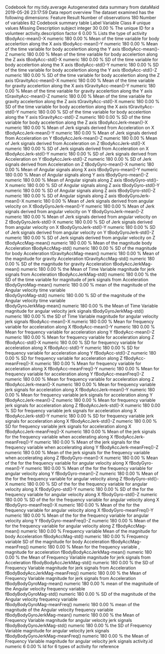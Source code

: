 Codebook for my.tidy.average
Autogenerated data summary from dataMaid
2019-05-26 23:17:59
Data report overview
The dataset examined has the following dimensions:
Feature	Result
Number of observations	180
Number of variables	82
Codebook summary table
Label	Variable	Class	# unique values	Missing	Description
	subject	integer	30	0.00 %	The unique ID for a volunteer
	activity.description	factor	6	0.00 %	Lists the type of activity
	tBodyAcc-mean()-X	numeric	180	0.00 %	Mean of the time variable for body accelertion along the X axis 
	tBodyAcc-mean()-Y	numeric	180	0.00 %	Mean of the time variable for body accelertion along the Y axis 
	tBodyAcc-mean()-Z	numeric	180	0.00 %	Mean of the time variable for body accelertion along the Z axis 
	tBodyAcc-std()-X	numeric	180	0.00 %	SD of the time variable for body accelertion along the X axis 
	tBodyAcc-std()-Y	numeric	180	0.00 %	SD of the time variable for body accelertion along the Y axis 
	tBodyAcc-std()-Z	numeric	180	0.00 %	SD of the time variable for body accelertion along the Z axis 
	tGravityAcc-mean()-X	numeric	180	0.00 %	Mean of the time variable for gravity accelertion along the X axis 
	tGravityAcc-mean()-Y	numeric	180	0.00 %	Mean of the time variable for gravity accelertion along the Y axis 
	tGravityAcc-mean()-Z	numeric	180	0.00 %	Mean of the time variable for gravity accelertion along the Z axis 
	tGravityAcc-std()-X	numeric	180	0.00 %	SD of the time variable for body accelertion along the X axis 
	tGravityAcc-std()-Y	numeric	180	0.00 %	SD of the time variable for body accelertion along the Y axis 
	tGravityAcc-std()-Z	numeric	180	0.00 %	SD of the time variable for body accelertion along the Z axis 
	tBodyAccJerk-mean()-X	numeric	180	0.00 %	Mean of Jerk signals derived from Acceleration on X
	tBodyAccJerk-mean()-Y	numeric	180	0.00 %	Mean of Jerk signals derived from Acceleration on Y
	tBodyAccJerk-mean()-Z	numeric	180	0.00 %	Mean of Jerk signals derived from Acceleration on Z
	tBodyAccJerk-std()-X	numeric	180	0.00 %	SD of Jerk signals derived from Acceleration on X
	tBodyAccJerk-std()-Y	numeric	180	0.00 %	SD of Jerk signals derived from Acceleration on Y
	tBodyAccJerk-std()-Z	numeric	180	0.00 %	SD of Jerk signals derived from Acceleration on Z
	tBodyGyro-mean()-X	numeric	180	0.00 %	Mean of Angular signals along X axis 
	tBodyGyro-mean()-Y	numeric	180	0.00 %	Mean of Angular signals along Y axis 
	tBodyGyro-mean()-Z	numeric	180	0.00 %	Mean of Angular signals along Z axis 
	tBodyGyro-std()-X	numeric	180	0.00 %	SD of Angular signals along Z axis 
	tBodyGyro-std()-Y	numeric	180	0.00 %	SD of Angular signals along Z axis 
	tBodyGyro-std()-Z	numeric	180	0.00 %	SD of Angular signals along Z axis 
	tBodyGyroJerk-mean()-X	numeric	180	0.00 %	Mean of Jerk signals derived from angular velocity on X
	tBodyGyroJerk-mean()-Y	numeric	180	0.00 %	Mean of Jerk signals derived from angular velocity on Y
	tBodyGyroJerk-mean()-Z	numeric	180	0.00 %	Mean of Jerk signals derived from angular velocity on Z
	tBodyGyroJerk-std()-X	numeric	180	0.00 %	SD of Jerk signals derived from angular velocity on X
	tBodyGyroJerk-std()-Y	numeric	180	0.00 %	SD of Jerk signals derived from angular velocity on Y
	tBodyGyroJerk-std()-Z	numeric	180	0.00 %	SD of Jerk signals derived from angular velocity on Z
	tBodyAccMag-mean()	numeric	180	0.00 %	Mean of the magnitude body Acceleration
	tBodyAccMag-std()	numeric	180	0.00 %	SD of the magnitude for body Acceleration
	tGravityAccMag-mean()	numeric	180	0.00 %	Mean of the magnitude for gravity Acceleration 
	tGravityAccMag-std()	numeric	180	0.00 %	SD of the magnitude for gravity Acceleration
	tBodyAccJerkMag-mean()	numeric	180	0.00 %	the Mean of Time Variable magnitude for jerk signals from Acceleration
	tBodyAccJerkMag-std()	numeric	180	0.00 %	the SD of the time variable for magnitude of jerk signals from Acceleration
	tBodyGyroMag-mean()	numeric	180	0.00 %	mean of the magnitude of the  Angular velocity time variable  
	tBodyGyroMag-std()	numeric	180	0.00 %	SD of the magnitude of the  Angular velocity time variable  
	tBodyGyroJerkMag-mean()	numeric	180	0.00 %	the Mean of Time Variable magnitude for angular velocity jerk signals
	tBodyGyroJerkMag-std()	numeric	180	0.00 %	the SD of Time Variable magnitude for angular velocity jerk signals
	fBodyAcc-mean()-X	numeric	180	0.00 %	Mean for frequency variable for acceleration along X
	fBodyAcc-mean()-Y	numeric	180	0.00 %	Mean for frequency variable for acceleration along Y
	fBodyAcc-mean()-Z	numeric	180	0.00 %	Mean for frequency variable for acceleration along Z
	fBodyAcc-std()-X	numeric	180	0.00 %	SD for frequency variable for acceleration along X
	fBodyAcc-std()-Y	numeric	180	0.00 %	SD for frequency variable for acceleration along Y
	fBodyAcc-std()-Z	numeric	180	0.00 %	SD for frequency variable for acceleration along Z
	fBodyAcc-meanFreq()-X	numeric	180	0.00 %	Mean for frequency variable for acceleration along X
	fBodyAcc-meanFreq()-Y	numeric	180	0.00 %	Mean for frequency variable for acceleration along Y
	fBodyAcc-meanFreq()-Z	numeric	180	0.00 %	Mean for frequency variable for acceleration along Z
	fBodyAccJerk-mean()-X	numeric	180	0.00 %	Mean for frequency variable jerk signals for acceleration along X 
	fBodyAccJerk-mean()-Y	numeric	180	0.00 %	Mean for frequency variable jerk signals for acceleration along Y
	fBodyAccJerk-mean()-Z	numeric	180	0.00 %	Mean for frequency variable jerk signals for acceleration along Z
	fBodyAccJerk-std()-X	numeric	180	0.00 %	SD for frequency variable jerk signals for acceleration along X 
	fBodyAccJerk-std()-Y	numeric	180	0.00 %	SD for frequency variable jerk signals for acceleration along X 
	fBodyAccJerk-std()-Z	numeric	180	0.00 %	SD for frequency variable jerk signals for acceleration along X 
	fBodyAccJerk-meanFreq()-X	numeric	180	0.00 %	Mean of the jerk signals for the frequency variable when accelerating along X
	fBodyAccJerk-meanFreq()-Y	numeric	180	0.00 %	Mean of the jerk signals for the frequency variable when accelerating along Y
	fBodyAccJerk-meanFreq()-Z	numeric	180	0.00 %	Mean of the jerk signals for the frequency variable when accelerating along Z
	fBodyGyro-mean()-X	numeric	180	0.00 %	Mean of the for the frequency variable for angular velocity along X
	fBodyGyro-mean()-Y	numeric	180	0.00 %	Mean of the for the frequency variable for angular velocity along Y
	fBodyGyro-mean()-Z	numeric	180	0.00 %	Mean of the for the frequency variable for angular velocity along Z
	fBodyGyro-std()-X	numeric	180	0.00 %	SD of the for the frequency variable for angular velocity along X
	fBodyGyro-std()-Y	numeric	180	0.00 %	SD of the for the frequency variable for angular velocity along X
	fBodyGyro-std()-Z	numeric	180	0.00 %	SD of the for the frequency variable for angular velocity along X
	fBodyGyro-meanFreq()-X	numeric	180	0.00 %	Mean of the for the frequency variable for angular velocity along X
	fBodyGyro-meanFreq()-Y	numeric	180	0.00 %	Mean of the for the frequency variable for angular velocity along Y
	fBodyGyro-meanFreq()-Z	numeric	180	0.00 %	Mean of the for the frequency variable for angular velocity along Z
	fBodyAccMag-mean()	numeric	180	0.00 %	Frequency variable Mean of the magnitude for body Acceleration
	fBodyAccMag-std()	numeric	180	0.00 %	Frequency variable SD of the magnitude for body Acceleration
	fBodyAccMag-meanFreq()	numeric	180	0.00 %	Mean for the frequency variable , magnitude for acceleration
	fBodyBodyAccJerkMag-mean()	numeric	180	0.00 %	the Mean of Frequency Variable magnitude for jerk signals from Acceleration
	fBodyBodyAccJerkMag-std()	numeric	180	0.00 %	the SD of Frequency Variable magnitude for jerk signals from Acceleration
	fBodyBodyAccJerkMag-meanFreq()	numeric	180	0.00 %	the Mean of Frequency Variable magnitude for jerk signals from Acceleration
	fBodyBodyGyroMag-mean()	numeric	180	0.00 %	mean of the magnitude of the  Angular velocity frequency variable  
	fBodyBodyGyroMag-std()	numeric	180	0.00 %	SD of the magnitude of the  Angular velocity frequency variable  
	fBodyBodyGyroMag-meanFreq()	numeric	180	0.00 %	mean of the magnitude of the  Angular velocity frequency variable  
	fBodyBodyGyroJerkMag-mean()	numeric	180	0.00 %	the Mean of Frequency Variable magnitude for angular velocity jerk signals
	fBodyBodyGyroJerkMag-std()	numeric	180	0.00 %	the SD of Frequency Variable magnitude for angular velocity jerk signals
	fBodyBodyGyroJerkMag-meanFreq()	numeric	180	0.00 %	the Mean of Frequency Variable magnitude for angular velocity jerk signals
	activity.id	numeric	6	0.00 %	Id for 6 types of activity for reference


